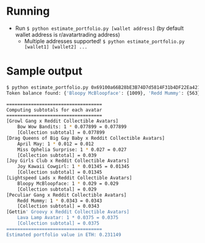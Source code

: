 # Running

  * Run `$ python estimate_portfolio.py [wallet address]` (by default wallet address is r/avatartrading address)
    * Multiple addresses supported! `$ python estimate_portfolio.py [wallet1] [wallet2] ...` 

# Sample output

```bash
$ python estimate_portfolio.py 0x69100a66B28bE3B74D7d5814F31b4DF22Ea421Ee
Token balance found: {'Bloopy McBloopface': {1009}, 'Redd Mummy': {563}, 'April May': {310}, 'Miss Ophelia Surprise': {97}, 'Bow Wow Bandits': {881}, 'Joy Kawaii Cowgirl': {49}, 'Lava Lamp Avatar': {191}}

===================================
Computing subtotals for each avatar
===================================
[Growl Gang x Reddit Collectible Avatars]
	Bow Wow Bandits: 1 * 0.077899 = 0.077899
	[Collection subtotal] = 0.077899
[Drag Queens of Big Gay Baby x Reddit Collectible Avatars]
	April May: 1 * 0.012 = 0.012
	Miss Ophelia Surprise: 1 * 0.027 = 0.027
	[Collection subtotal] = 0.039
[Joy Girls Club x Reddit Collectible Avatars]
	Joy Kawaii Cowgirl: 1 * 0.01345 = 0.01345
	[Collection subtotal] = 0.01345
[Lightspeed Lads x Reddit Collectible Avatars]
	Bloopy McBloopface: 1 * 0.029 = 0.029
	[Collection subtotal] = 0.029
[Peculiar Gang x Reddit Collectible Avatars]
	Redd Mummy: 1 * 0.0343 = 0.0343
	[Collection subtotal] = 0.0343
[Gettin' Groovy x Reddit Collectible Avatars]
	Lava Lamp Avatar: 1 * 0.0375 = 0.0375
	[Collection subtotal] = 0.0375
===================================
Estimated portfolio value in ETH: 0.231149
```
